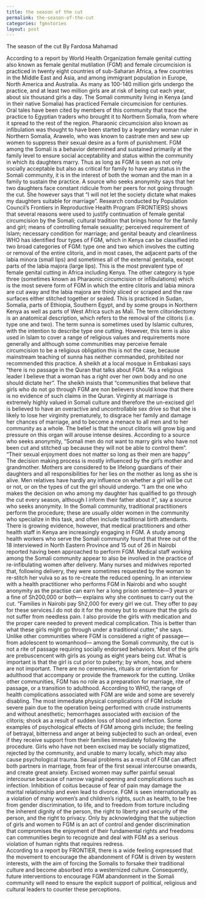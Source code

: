 ```yaml
---
title: the season of the cut
permalink: the-season-of-the-cut
categories: fgmstories
layout: post
---
```


The season of the cut
By Fardosa Mahamad

According to a report by World Health Organization female genital cutting also known as female genital mutilation (FGM) and female circumcision is practiced in twenty eight countries of sub-Saharan Africa, a few countries in the Middle East and Asia, and among immigrant population in Europe, North America and Australia. As many as 100-140 million girls undergo the practice, and at least two million girls are at risk of being cut each year, about six thousand girls a day.
The Somali community living in Kenya (and in their native Somalia) has practiced Female circumcision for centuries. Oral tales have been cited by members of this community that trace the practice to Egyptian traders who brought it to Northern Somalia, from where it spread to the rest of the region. Pharaonic circumcision also known as infibulation was thought to have been started by a legendary woman ruler in Northern Somalia, Arawelo, who was known to castrate men and sew up women to suppress their sexual desire as a form of punishment.
FGM among the Somali is a behavior determined and sustained primarily at the family level to ensure social acceptability and status within the community in which its daughters marry. Thus as long as FGM is seen as not only socially acceptable but also as critical for family to have any status in the Somali community, it is in the interest of both the woman and the man in a family to sustain the practice. A source who seeks anonymity says that her two daughters face constant ridicule from her peers for not going through the cut. She however says that “I will not let the society dictate what makes my daughters suitable for marriage”.
Research conducted by Population Council’s Frontiers in Reproductive Health Program (FRONTIERS) shows that several reasons were used to justify continuation of female genital circumcision by the Somali; cultural tradition that brings honor for the family and girl; means of controlling female sexuality; perceived requirement of Islam; necessary condition for marriage; and genital beauty and cleanliness
WHO has identified four types of FGM, which in Kenya can be classified into two broad categories of FGM: type one and two which involves the cutting or removal of the entire clitoris, and in most cases, the adjacent parts of the labia minora (small lips) and sometimes all of the external genitalia, except parts of the labia majora (large lips). This is the most prevalent type of female genital cutting in Africa including Kenya. The other category is type three (sometimes known as Pharaonic circumcision or infibulations) which is the most severe form of FGM in which the entire clitoris and labia minora are cut away and the labia majora are thinly sliced or scraped and the raw surfaces either stitched together or sealed. This is practiced in Sudan, Somalia, parts of Ethiopia, Southern Egypt, and by some groups in Northern Kenya as well as parts of West Africa such as Mali.
The term clitoridectomy is an anatomical description, which refers to the removal of the clitoris (i.e. type one and two). The term sunna is sometimes used by Islamic cultures, with the intention to describe type one cutting. However, this term is also used in Islam to cover a range of religious values and requirements more generally and although some communities may perceive female circumcision to be a religious obligation this is not the case, because mainstream teaching of sunna has neither commanded, prohibited nor recommended this practice. A sheikh at a local mosque in Embakasi says “there is no passage in the Quran that talks about FGM. “As a religious leader I believe that a woman has a right over her own body and no one should dictate her”. The sheikh insists that “communities that believe that girls who do not go through FGM are non believers should know that there is no evidence of such claims in the Quran.
 Virginity at marriage is extremely highly valued in Somali culture and therefore the un-excised girl is believed to have an overactive and uncontrollable sex drive so that she is likely to lose her virginity prematurely, to disgrace her family and damage her chances of marriage, and to become a menace to all men and to her community as a whole. The belief is that the uncut clitoris will grow big and pressure on this organ will arouse intense desires. According to a source who seeks anonymity, “Somali men do not want to marry girls who have not been cut and stitched up because they will not be able to control them”. “Their sexual enjoyment does not matter so long as their men are happy” 
The decision making process is mostly influenced by the girl’s mother and grandmother. Mothers are considered to be lifelong guardians of their daughters and all responsibilities for her lies on the mother as long as she is alive. Men relatives have hardly any influence on whether a girl will be cut or not, or on the types of cut the girl should undergo. “I am the one who makes the decision on who among my daughter has qualified to go through the cut every season, although I inform their father about it”, say a source who seeks anonymity.  In the Somali community, traditional practitioners perform the procedure; these are usually older women in the community who specialize in this task, and often include traditional birth attendants. There is growing evidence, however, that medical practitioners and other health staff in Kenya are increasingly engaging in FGM. 
A study among health workers who serve the Somali community found that three out of the 18 interviewed in North Eastern Province and 15 out of 26 in Nairobi reported having been approached to perform FGM.  Medical staff working among the Somali community appear to also be involved in the practice of re-infibulating women after delivery. Many nurses and midwives reported that, following delivery, they were sometimes requested by the woman to re-stitch her vulva so as to re-create the reduced opening.
In an interview with a health practitioner who performs FGM in Nairobi and who sought anonymity as the practise can earn her a long prison sentence—3 years or a fine of Sh200,000 or both— explains why she continues to carry out the cut.
 “Families in Nairobi pay Sh2,000 for every girl we cut. They offer to pay for these services.I do not do it for the money but to ensure that the girls do not suffer from needless pain. I also provide the girls with medication and the proper care needed to prevent medical complication. This is better than what these girls might go through under a traditional cutter,” she says.
Unlike other communities where FGM is considered a right of passage— from adolescent to womanhood— among the Somali community, the cut is not a rite of passage requiring socially endorsed behaviors. Most of the girls are prebuscencent with girls as young as eight years being cut. What is important is that the girl is cut prior to puberty; by whom, how, and where are not important.
There are no ceremonies, rituals or orientation for adulthood that accompany or provide the framework for the cutting. Unlike other communities, FGM has no role as a preparation for marriage, rite of passage, or a transition to adulthood.
According to WHO, the range of health complications associated with FGM are wide and some are severely disabling. The most immediate physical complications of FGM include severe pain due to the operation being performed with crude instruments and without anesthetic; hemorrhages associated with excision of the clitoris; shock as a result of sudden loss of blood and infection.
Some examples of psychological effects of FGM among girls include; the feeling of betrayal, bitterness and anger at being subjected to such an ordeal, even if they receive support from their families immediately following the procedure. Girls who have not been excised may be socially stigmatized, rejected by the community, and unable to marry locally, which may also cause psychological trauma. 
Sexual problems as a result of FGM can affect both partners in marriage, from fear of the first sexual intercourse onwards, and create great anxiety. Excised women may suffer painful sexual intercourse because of narrow vaginal opening and complications such as infection. Inhibition of coitus because of fear of pain may damage the marital relationship and even lead to divorce.
FGM is seen internationally as a violation of many women’s and children’s rights, such as health, to be free from gender discrimination, to life, and to freedom from torture including the inherent dignity of the person, the right to liberty and security of the person, and the right to privacy. Only by acknowledging that the subjection of girls and women to FGM is an act of control and gender discrimination that compromises the enjoyment of their fundamental rights and freedoms can communities begin to recognize and deal with FGM as a serious violation of human rights that requires redress.  
According to a report by FRONTIER, there is a wide feeling expressed that the movement to encourage the abandonment of FGM is driven by western interests, with the aim of forcing the Somalis to forsake their traditional culture and become absorbed into a westernized culture. Consequently, future interventions to encourage FGM abandonment in the Somali community will need to ensure the explicit support of political, religious and cultural leaders to counter these perceptions.